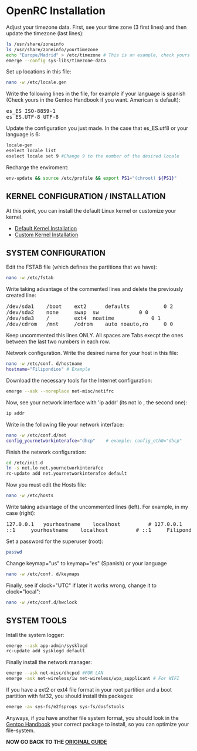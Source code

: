 # OpenRC Installation

Adjust your timezone data. First, see your time zone (3 first lines) and then update the timezone (last lines):
```bash
ls /usr/share/zoneinfo
ls /usr/share/zoneinfo/yourtimezone
echo "Europe/Madrid" > /etc/timezone # This is an example, check yours with 'ls /usr/share/zoneinfo/yourtimezone'
emerge --config sys-libs/timezone-data
```

Set up locations in this file: 
```bash
nano -w /etc/locale.gen
```

Write the following lines in the file, for example if your language is spanish (Check yours in the Gentoo Handbook if you want. American is default):
<pre>
es_ES ISO-8859-1
es_ES.UTF-8 UTF-8
</pre>

Update the configuration you just made. In the case that es_ES.utf8 or your language is 6:
```bash
locale-gen
eselect locale list
eselect locale set 9 #Change 9 to the number of the desired locale
```

Recharge the enviroment:
```bash
env-update && source /etc/profile && export PS1="(chroot) ${PS1}"
```

## KERNEL CONFIGURATION / INSTALLATION
At this point, you can install the default Linux kernel or customize your kernel.
- <a href="https://github.com/Filipondios/Gentoo/blob/main/Gentoo%20Installation/DefaultKernel-Installation.md">Default Kernel Installation</a>
- <a href="https://github.com/Filipondios/Gentoo/blob/main/Gentoo%20Installation/CustomKernel-Installation.md">Custom Kernel Installation</a>

## SYSTEM CONFIGURATION

Edit the FSTAB file (which defines the partitions that we have):
```bash
nano -w /etc/fstab
```

Write taking advantage of the commented lines and delete the previously created line:
<pre>
/dev/sda1    /boot    ext2      defaults           0 2
/dev/sda2    none     swap	sw	           0 0	
/dev/sda3    /        ext4	noatime            0 1
/dev/cdrom   /mnt     /cdrom	auto noauto,ro     0 0
</pre>

Keep uncommented this lines ONLY. All spaces are Tabs execpt the ones between the last two numbers in each row.

Network configuration. Write the desired name for your host in this file:
```bash
nano -w /etc/conf. d/hostname
hostname="Filipondios" # Example
```

Download the necessary tools for the Internet configuration:
```bash
emerge --ask --noreplace net-misc/netifrc
```

Now, see your network interface with 'ip addr' (its not lo <LOOPBACK>, the second one):
```bash
ip addr 
```

Write in the following file your network interface:
```bash
nano -w /etc/conf.d/net
config_yournetworkinterafce="dhcp"    # example: config_eth0="dhcp"
```

Finish the network configuration:
```bash
cd /etc/init.d
ln -s net.lo net.yournetworkinterafce
rc-update add net.yournetworkinterafce default
```

Now you must edit the Hosts file:
```bash
nano -w /etc/hosts
```

Write taking advantage of the uncommented lines (left). For example, in my case (right):
<pre>
127.0.0.1	yourhostname	localhost         # 127.0.0.1	Filipondios   localhost
::1		yourhostname	localhost         # ::1		Filipondios   localhost
</pre>

Set a password for the superuser (root):
```bash
passwd
```

Change keymap="us" to keymap="es" (Spanish) or your language
```bash
nano -w /etc/conf. d/keymaps
```

Finally, see if clock="UTC" if later it works wrong, change it to clock="local":
```bash
nano -w /etc/conf.d/hwclock
```

## SYSTEM TOOLS

Intall the system logger:
```bash
emerge --ask app-admin/sysklogd
rc-update add sysklogd default
```

Finally install the network manager:
```bash
emerge --ask net-misc/dhcpcd #FOR LAN
emerge -ask net-wireless/iw net-wireless/wpa_supplicant # For WIFI
```
 
If you have a ext2 or ext4 file format in your root partition and a boot partition with fat32, you should install this packages:
```bash
emerge -av sys-fs/e2fsprogs sys-fs/dosfstools
```
Anyways, if you have another file system format, you should look in the <a href="https://wiki.gentoo.org/wiki/Handbook:AMD64/Installation/Tools">Gentoo Handbook</a> your correct package to install, so you
can optimize your file-system.
 
<b>NOW GO BACK TO THE <a href="https://github.com/Filipondios/Gentoo/tree/main/Gentoo%20Installation">ORIGINAL GUIDE</a></b>
